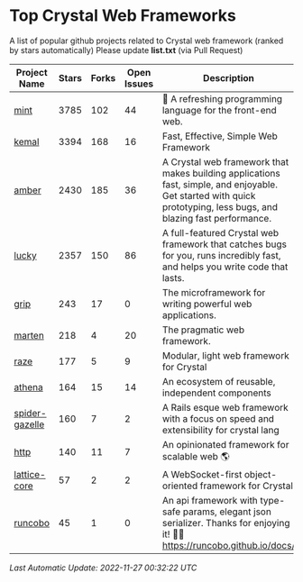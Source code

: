 # Top Crystal Web Frameworks

A list of popular github projects related to Crystal web framework (ranked by stars automatically)
Please update **list.txt** (via Pull Request)

| Project Name | Stars | Forks | Open Issues | Description | Last Commit |
| ------------ | ----- | ----- | ----------- | ----------- | ----------- |
| [mint](https://github.com/mint-lang/mint) |3785|102|44|:leaves: A refreshing programming language for the front-end web.|2022-10-23T14:06:35Z|
| [kemal](https://github.com/kemalcr/kemal) |3394|168|16|Fast, Effective, Simple Web Framework|2022-10-09T10:54:10Z|
| [amber](https://github.com/amberframework/amber) |2430|185|36|A Crystal web framework that makes building applications fast, simple, and enjoyable. Get started with quick prototyping, less bugs, and blazing fast performance.|2022-11-21T15:16:36Z|
| [lucky](https://github.com/luckyframework/lucky) |2357|150|86|A full-featured Crystal web framework that catches bugs for you, runs incredibly fast, and helps you write code that lasts.|2022-11-17T20:54:44Z|
| [grip](https://github.com/grip-framework/grip) |243|17|0|The microframework for writing powerful web applications.|2022-11-25T17:10:52Z|
| [marten](https://github.com/martenframework/marten) |218|4|20|The pragmatic web framework.|2022-11-26T21:11:41Z|
| [raze](https://github.com/samueleaton/raze) |177|5|9|Modular, light web framework for Crystal|2021-01-02T01:20:01Z|
| [athena](https://github.com/athena-framework/athena) |164|15|14|An ecosystem of reusable, independent components|2022-11-18T19:00:22Z|
| [spider-gazelle](https://github.com/spider-gazelle/spider-gazelle) |160|7|2|A Rails esque web framework with a focus on speed and extensibility for crystal lang|2022-10-28T10:40:19Z|
| [http](https://github.com/onyxframework/http) |140|11|7|An opinionated framework for scalable web 🌎|2019-08-13T09:00:30Z|
| [lattice-core](https://github.com/jasonl99/lattice-core) |57|2|2|A WebSocket-first object-oriented framework for Crystal|2017-03-31T23:57:57Z|
| [runcobo](https://github.com/runcobo/runcobo) |45|1|0|An api framework with type-safe params, elegant json serializer. Thanks for enjoying it! 👻👻 https://runcobo.github.io/docs/|2022-03-16T06:43:35Z|

*Last Automatic Update: 2022-11-27 00:32:22 UTC*